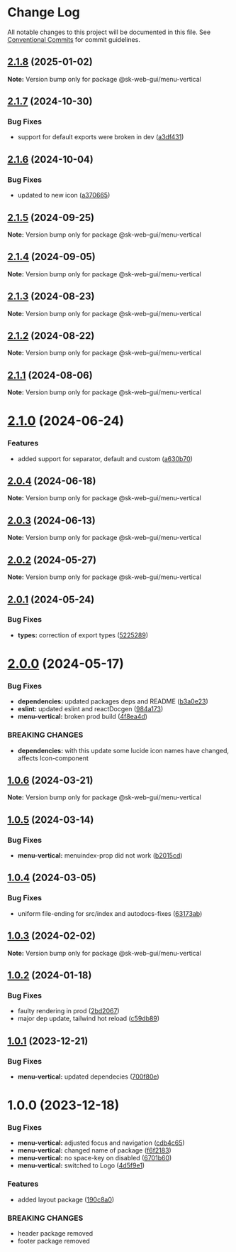 # Change Log

All notable changes to this project will be documented in this file.
See [Conventional Commits](https://conventionalcommits.org) for commit guidelines.

## [2.1.8](https://github.com/Sundsvallskommun/web-shared-components/compare/@sk-web-gui/menu-vertical@2.1.7...@sk-web-gui/menu-vertical@2.1.8) (2025-01-02)

**Note:** Version bump only for package @sk-web-gui/menu-vertical

## [2.1.7](https://github.com/Sundsvallskommun/web-shared-components/compare/@sk-web-gui/menu-vertical@2.1.6...@sk-web-gui/menu-vertical@2.1.7) (2024-10-30)

### Bug Fixes

- support for default exports were broken in dev ([a3df431](https://github.com/Sundsvallskommun/web-shared-components/commit/a3df431658d2e7650bd14b94ca18af797065bea3))

## [2.1.6](https://github.com/Sundsvallskommun/web-shared-components/compare/@sk-web-gui/menu-vertical@2.1.5...@sk-web-gui/menu-vertical@2.1.6) (2024-10-04)

### Bug Fixes

- updated to new icon ([a370665](https://github.com/Sundsvallskommun/web-shared-components/commit/a3706654ef72bc43946267437f8ee43fc02beaa3))

## [2.1.5](https://github.com/Sundsvallskommun/web-shared-components/compare/@sk-web-gui/menu-vertical@2.1.4...@sk-web-gui/menu-vertical@2.1.5) (2024-09-25)

**Note:** Version bump only for package @sk-web-gui/menu-vertical

## [2.1.4](https://github.com/Sundsvallskommun/web-shared-components/compare/@sk-web-gui/menu-vertical@2.1.3...@sk-web-gui/menu-vertical@2.1.4) (2024-09-05)

**Note:** Version bump only for package @sk-web-gui/menu-vertical

## [2.1.3](https://github.com/Sundsvallskommun/web-shared-components/compare/@sk-web-gui/menu-vertical@2.1.2...@sk-web-gui/menu-vertical@2.1.3) (2024-08-23)

**Note:** Version bump only for package @sk-web-gui/menu-vertical

## [2.1.2](https://github.com/Sundsvallskommun/web-shared-components/compare/@sk-web-gui/menu-vertical@2.1.1...@sk-web-gui/menu-vertical@2.1.2) (2024-08-22)

**Note:** Version bump only for package @sk-web-gui/menu-vertical

## [2.1.1](https://github.com/Sundsvallskommun/web-shared-components/compare/@sk-web-gui/menu-vertical@2.1.0...@sk-web-gui/menu-vertical@2.1.1) (2024-08-06)

**Note:** Version bump only for package @sk-web-gui/menu-vertical

# [2.1.0](https://github.com/Sundsvallskommun/web-shared-components/compare/@sk-web-gui/menu-vertical@2.0.4...@sk-web-gui/menu-vertical@2.1.0) (2024-06-24)

### Features

- added support for separator, default and custom ([a630b70](https://github.com/Sundsvallskommun/web-shared-components/commit/a630b70769227b2a82cb396c738c244ce08adf6d))

## [2.0.4](https://github.com/Sundsvallskommun/web-shared-components/compare/@sk-web-gui/menu-vertical@2.0.3...@sk-web-gui/menu-vertical@2.0.4) (2024-06-18)

**Note:** Version bump only for package @sk-web-gui/menu-vertical

## [2.0.3](https://github.com/Sundsvallskommun/web-shared-components/compare/@sk-web-gui/menu-vertical@2.0.2...@sk-web-gui/menu-vertical@2.0.3) (2024-06-13)

**Note:** Version bump only for package @sk-web-gui/menu-vertical

## [2.0.2](https://github.com/Sundsvallskommun/web-shared-components/compare/@sk-web-gui/menu-vertical@2.0.1...@sk-web-gui/menu-vertical@2.0.2) (2024-05-27)

**Note:** Version bump only for package @sk-web-gui/menu-vertical

## [2.0.1](https://github.com/Sundsvallskommun/web-shared-components/compare/@sk-web-gui/menu-vertical@2.0.0...@sk-web-gui/menu-vertical@2.0.1) (2024-05-24)

### Bug Fixes

- **types:** correction of export types ([5225289](https://github.com/Sundsvallskommun/web-shared-components/commit/52252890b4206faa9bc70111e75f1ef818e0d8fe))

# [2.0.0](https://github.com/Sundsvallskommun/web-shared-components/compare/@sk-web-gui/menu-vertical@1.0.6...@sk-web-gui/menu-vertical@2.0.0) (2024-05-17)

### Bug Fixes

- **dependencies:** updated packages deps and README ([b3a0e23](https://github.com/Sundsvallskommun/web-shared-components/commit/b3a0e2314cebee5523d386f42ba3f7473bd4f36b))
- **eslint:** updated eslint and reactDocgen ([984a173](https://github.com/Sundsvallskommun/web-shared-components/commit/984a17371f052a0cbe23d01fd31722f0fa2a56eb))
- **menu-vertical:** broken prod build ([4f8ea4d](https://github.com/Sundsvallskommun/web-shared-components/commit/4f8ea4d93a07003822169316c5577fb7a93d0b79))

### BREAKING CHANGES

- **dependencies:** with this update some lucide icon names have changed, affects Icon-component

## [1.0.6](https://github.com/Sundsvallskommun/web-shared-components/compare/@sk-web-gui/menu-vertical@1.0.5...@sk-web-gui/menu-vertical@1.0.6) (2024-03-21)

**Note:** Version bump only for package @sk-web-gui/menu-vertical

## [1.0.5](https://github.com/Sundsvallskommun/web-shared-components/compare/@sk-web-gui/menu-vertical@1.0.4...@sk-web-gui/menu-vertical@1.0.5) (2024-03-14)

### Bug Fixes

- **menu-vertical:** menuindex-prop did not work ([b2015cd](https://github.com/Sundsvallskommun/web-shared-components/commit/b2015cd26f88fb2f83f87242ad4027ac3dba7712))

## [1.0.4](https://github.com/Sundsvallskommun/web-shared-components/compare/@sk-web-gui/menu-vertical@1.0.3...@sk-web-gui/menu-vertical@1.0.4) (2024-03-05)

### Bug Fixes

- uniform file-ending for src/index and autodocs-fixes ([63173ab](https://github.com/Sundsvallskommun/web-shared-components/commit/63173ab9474b4cb3bc97da6b780bdfb4ae65990c))

## [1.0.3](https://github.com/Sundsvallskommun/web-shared-components/compare/@sk-web-gui/menu-vertical@1.0.2...@sk-web-gui/menu-vertical@1.0.3) (2024-02-02)

**Note:** Version bump only for package @sk-web-gui/menu-vertical

## [1.0.2](https://github.com/Sundsvallskommun/web-shared-components/compare/@sk-web-gui/menu-vertical@1.0.1...@sk-web-gui/menu-vertical@1.0.2) (2024-01-18)

### Bug Fixes

- faulty rendering in prod ([2bd2067](https://github.com/Sundsvallskommun/web-shared-components/commit/2bd20676860695bc55129907105b41327a7b28f9))
- major dep update, tailwind hot reload ([c59db89](https://github.com/Sundsvallskommun/web-shared-components/commit/c59db89958e36ff51931389c17f18bf0e8857f82))

## [1.0.1](https://github.com/Sundsvallskommun/web-shared-components/compare/@sk-web-gui/menu-vertical@1.0.0...@sk-web-gui/menu-vertical@1.0.1) (2023-12-21)

### Bug Fixes

- **menu-vertical:** updated dependecies ([700f80e](https://github.com/Sundsvallskommun/web-shared-components/commit/700f80e016605e6119b8c0d3d4a16f45e1033aaa))

# 1.0.0 (2023-12-18)

### Bug Fixes

- **menu-vertical:** adjusted focus and navigation ([cdb4c65](https://github.com/Sundsvallskommun/web-shared-components/commit/cdb4c655c0b1adc51cb38abdad32b9fc800df398))
- **menu-vertical:** changed name of package ([f6f2183](https://github.com/Sundsvallskommun/web-shared-components/commit/f6f2183b0882786ce6147e6c269ac9c4f9560892))
- **menu-vertical:** no space-key on disabled ([6701b60](https://github.com/Sundsvallskommun/web-shared-components/commit/6701b60c9d52ddc6c208163951f475734eaa53b0))
- **menu-vertical:** switched to Logo ([4d5f9e1](https://github.com/Sundsvallskommun/web-shared-components/commit/4d5f9e12d3730859a8e8d918a4607b4f6106d3e6))

### Features

- added layout package ([190c8a0](https://github.com/Sundsvallskommun/web-shared-components/commit/190c8a00322f8169d8672b8e07a534b501e27735))

### BREAKING CHANGES

- header package removed
- footer package removed
